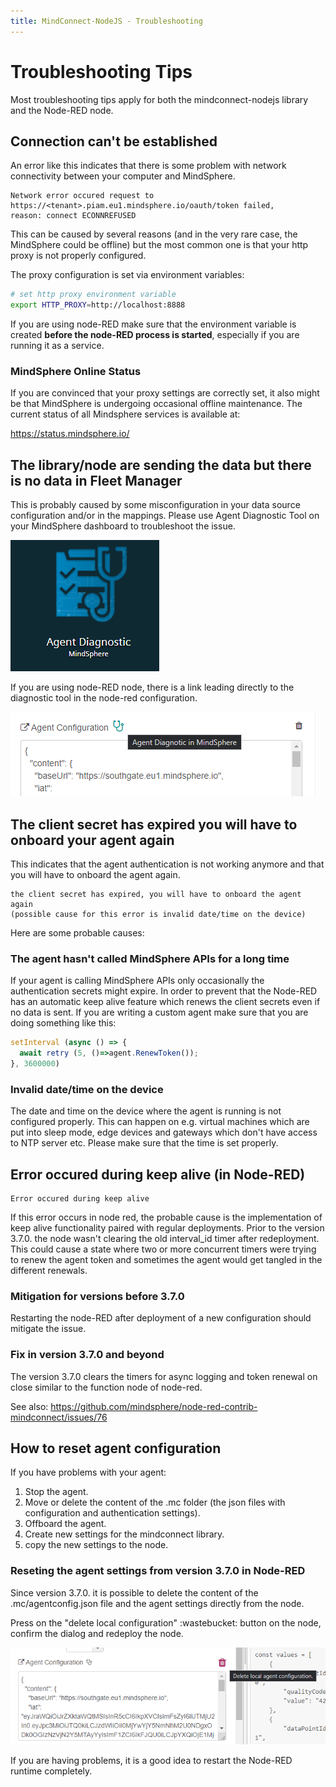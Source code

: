 ```yaml
---
title: MindConnect-NodeJS - Troubleshooting
---
```


# Troubleshooting Tips

Most troubleshooting tips apply for both the mindconnect-nodejs library and the Node-RED node.

## Connection can't be established 

An error like this indicates that there is some problem with network connectivity between your computer and MindSphere.

```
Network error occured request to https://<tenant>.piam.eu1.mindsphere.io/oauth/token failed,
reason: connect ECONNREFUSED
```
This can be caused by several reasons (and in the very rare case, the MindSphere could be offline) but the most common one is that your http proxy is not properly configured.

The proxy configuration is set via environment variables:

```bash
# set http proxy environment variable 
export HTTP_PROXY=http://localhost:8888
```
If you are using node-RED make sure that the environment variable is created **before the node-RED process is started**, especially if you are running it as a service.


### MindSphere Online Status

If you are convinced that your proxy settings are correctly set, it also might be that MindSphere is undergoing occasional offline maintenance. The current status of all Mindsphere services is available at:

<https://status.mindsphere.io/>

## The library/node are sending the data but there is no data in Fleet Manager

This is probably caused by some misconfiguration in your data source configuration and/or in the mappings. Please use Agent Diagnostic Tool on your MindSphere dashboard to troubleshoot the issue. 

![delete local settings](images/diagnostic.png)

If you are using node-RED node, there is a link leading directly to the diagnostic tool in the node-red configuration.

![diagnostic link](images/diag-link.png)

## The client secret has expired you will have to onboard your agent again

This indicates that the agent authentication is not working anymore and that you will have to onboard the agent again. 

```
the client secret has expired, you will have to onboard the agent again
(possible cause for this error is invalid date/time on the device)
```

Here are some probable causes:

### The agent hasn't called MindSphere APIs for a long time

If your agent is calling MindSphere APIs only occasionally the authentication secrets might expire. In order to prevent that the Node-RED has an automatic keep alive feature which renews the client secrets even if no data is sent. If you are writing a custom agent make sure that you are doing something like this:

```javascript
setInterval (async () => {
  await retry (5, ()=>agent.RenewToken());
}, 3600000)
```


### Invalid date/time on the device

The date and time on the device where the agent is running is not configured properly. This can happen on e.g. virtual machines which are put into sleep mode, edge devices and gateways which don't have access to NTP server etc. Please make sure that the time is set properly. 

## Error occured during keep alive (in Node-RED)

```text
Error occured during keep alive
```

If this error occurs in node red, the probable cause is the implementation of keep alive functionality paired with regular deployments.
Prior to the version 3.7.0. the node wasn't clearing the old interval_id timer after redeployment. This could cause a state where two or more concurrent timers were trying to renew the agent token and sometimes the agent would get tangled in the different renewals.

### Mitigation for versions before 3.7.0
Restarting the node-RED after deployment of a new configuration should mitigate the issue.

### Fix in version 3.7.0 and beyond
The version 3.7.0 clears the timers for async logging and token renewal on close similar to the function node of node-red.

See also: <https://github.com/mindsphere/node-red-contrib-mindconnect/issues/76>


## How to reset agent configuration

If you have problems with your agent:

1. Stop the agent.
2. Move or delete the content of the .mc folder (the json files with configuration and authentication settings).
3. Offboard the agent.
4. Create new settings for the mindconnect library.
5. copy the new settings to the node.

### Reseting the agent settings from version 3.7.0 in Node-RED

Since version 3.7.0. it is possible to delete the content of the .mc/agentconfig.json file and the agent settings directly from the node.

Press on the "delete local configuration" :wastebucket: button on the node, confirm the dialog and redeploy the node.

![delete local settings](images/deletelocal.png)

If you are having problems, it is a good idea to restart the Node-RED runtime completely.











